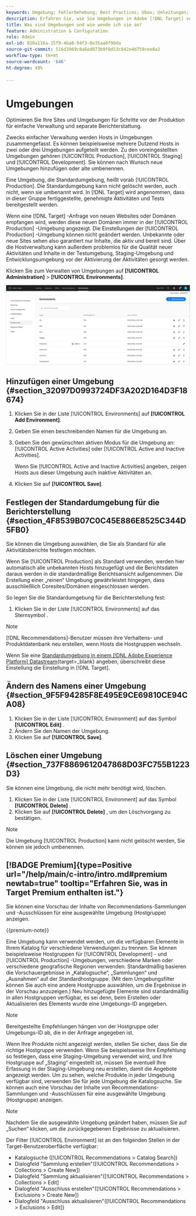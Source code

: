 ```yaml
---
keywords: Umgebung; Fehlerbehebung; Best Practices; Ubox; Umleitungen; Umleitung; Whitelist; Blacklist; Blockierungsliste; Zulassungsliste
description: Erfahren Sie, wie Sie Umgebungen in Adobe [!DNL Target] verwenden können, um Ihre Sites und Umgebungen vor der Produktion zu organisieren, um die Verwaltung und die separate Berichterstellung zu erleichtern.
title: Was sind Umgebungen und wie wende ich sie an?
feature: Administration & Configuration
role: Admin
exl-id: 820a116a-15f9-4ba0-94f3-8e35aa0f90da
source-git-commit: 516d3969c8a6ed073b9f8d53c842e4d759cee8a2
workflow-type: tm+mt
source-wordcount: '646'
ht-degree: 49%

---
```


# Umgebungen

Optimieren Sie Ihre Sites und Umgebungen für Schritte vor der Produktion für einfache Verwaltung und separate Berichterstattung.

Zwecks einfacher Verwaltung werden Hosts in Umgebungen zusammengefasst. Es können beispielsweise mehrere Dutzend Hosts in zwei oder drei Umgebungen aufgeteilt werden. Zu den voreingestellten Umgebungen gehören [!UICONTROL Production], [!UICONTROL Staging] und [!UICONTROL Development]. Sie können nach Wunsch neue Umgebungen hinzufügen oder alte umbenennen.

Eine Umgebung, die Standardumgebung, heißt vorab [!UICONTROL Production]. Die Standardumgebung kann nicht gelöscht werden, auch nicht, wenn sie umbenannt wird. In [!DNL Target] wird angenommen, dass in dieser Gruppe fertiggestellte, genehmigte Aktivitäten und Tests bereitgestellt werden.

Wenn eine [!DNL Target] -Anfrage von neuen Websites oder Domänen empfangen wird, werden diese neuen Domänen immer in der [!UICONTROL Production] -Umgebung angezeigt. Die Einstellungen der [!UICONTROL Production] -Umgebung können nicht geändert werden. Unbekannte oder neue Sites sehen also garantiert nur Inhalte, die aktiv und bereit sind. Über die Hostverwaltung kann außerdem problemlos für die Qualität neuer Aktivitäten und Inhalte in der Testumgebung, Staging-Umgebung und Entwicklungsumgebung vor der Aktivierung der Aktivitäten gesorgt werden.

Klicken Sie zum Verwalten von Umgebungen auf **[!UICONTROL Administration]** > **[!UICONTROL Environments]**.

![Liste der Umgebungen](/help/main/administrating-target/assets/environments.png)

## Hinzufügen einer Umgebung {#section_32097D0993724DF3A202D164D3F18674}

1. Klicken Sie in der Liste [!UICONTROL Environments] auf **[!UICONTROL Add Environment]**.
1. Geben Sie einen beschreibenden Namen für die Umgebung an.
1. Geben Sie den gewünschten aktiven Modus für die Umgebung an: [!UICONTROL Active Activities] oder [!UICONTROL Active and Inactive Activities].

   Wenn Sie [!UICONTROL Active and Inactive Activities] angeben, zeigen Hosts aus dieser Umgebung auch inaktive Aktivitäten an.

1. Klicken Sie auf **[!UICONTROL Save]**.

## Festlegen der Standardumgebung für die Berichterstellung {#section_4F8539B07C0C45E886E8525C344D5FB0}

Sie können die Umgebung auswählen, die Sie als Standard für alle Aktivitätsberichte festlegen möchten.

Wenn Sie [!UICONTROL Production] als Standard verwenden, werden hier automatisch alle unbekannten Hosts hinzugefügt und die Berichtsdaten daraus werden in die standardmäßige Berichtsansicht aufgenommen. Die Erstellung einer „reinen“ Umgebung gewährleistet hingegen, dass ausschließlich Coresites/Domänen eingeschlossen werden.

So legen Sie die Standardumgebung für die Berichterstellung fest:

1. Klicken Sie in der Liste [!UICONTROL Environments] auf das Sternsymbol .

>[!NOTE]
>
>[!DNL Recommendations]-Benutzer müssen ihre Verhaltens- und Produktdatenbank neu erstellen, wenn Hosts die Hostgruppen wechseln.
>
>Wenn Sie eine [Standardumgebung in einem [!DNL Adobe Experience Platform] Datastream](https://experienceleague.adobe.com/docs/experience-platform/datastreams/configure.html?lang=en#target){target=_blank} angeben, überschreibt diese Einstellung die Einstellung in [!DNL Target].

## Ändern des Namens einer Umgebung {#section_9F5F94285F8E495E9CE69810CE94CA08}

1. Klicken Sie in der Liste [!UICONTROL Environment] auf das Symbol **[!UICONTROL Edit]** .
1. Ändern Sie den Namen der Umgebung.
1. Klicken Sie auf **[!UICONTROL Save]**.

## Löschen einer Umgebung {#section_737F8869612047868D03FC755B1223D3}

Sie können eine Umgebung, die nicht mehr benötigt wird, löschen.

1. Klicken Sie in der Liste [!UICONTROL Environment] auf das Symbol **[!UICONTROL Delete]** .
1. Klicken Sie auf **[!UICONTROL Delete]** , um den Löschvorgang zu bestätigen.

>[!NOTE]
>
>Die Umgebung [!UICONTROL Production] kann nicht gelöscht werden, Sie können sie jedoch umbenennen.

## [!BADGE Premium]{type=Positive url="/help/main/c-intro/intro.md#premium newtab=true" tooltip="Erfahren Sie, was in Target Premium enthalten ist."}

Sie können eine Vorschau der Inhalte von Recommendations-Sammlungen und -Ausschlüssen für eine ausgewählte Umgebung (Hostgruppe) anzeigen.

{{premium-note}}

Eine Umgebung kann verwendet werden, um die verfügbaren Elemente in Ihrem Katalog für verschiedene Verwendungen zu trennen. Sie können beispielsweise Hostgruppen für [!UICONTROL Development] - und [!UICONTROL Production] -Umgebungen, verschiedene Marken oder verschiedene geografische Regionen verwenden. Standardmäßig basieren die Vorschauergebnisse in „Katalogsuche“, „Sammlungen“ und „Ausnahmen“ auf der Standardhostgruppe. (Mit dem Umgebungsfilter können Sie auch eine andere Hostgruppe auswählen, um die Ergebnisse in der Vorschau anzuzeigen.) Neu hinzugefügte Elemente sind standardmäßig in allen Hostgruppen verfügbar, es sei denn, beim Erstellen oder Aktualisieren des Elements wurde eine Umgebungs-ID angegeben.

>[!NOTE]
>
>Bereitgestellte Empfehlungen hängen von der Hostgruppe oder Umgebungs-ID ab, die in der Anfrage angegeben ist.


Wenn Ihre Produkte nicht angezeigt werden, stellen Sie sicher, dass Sie die richtige Hostgruppe verwenden. Wenn Sie beispielsweise Ihre Empfehlung so festlegen, dass eine Staging-Umgebung verwendet wird, und Ihre Hostgruppe auf „Staging“ eingestellt ist, müssen Sie eventuell Ihre Erfassung in der Staging-Umgebung neu erstellen, damit die Angebote angezeigt werden. Um zu sehen, welche Produkte in jeder Umgebung verfügbar sind, verwenden Sie für jede Umgebung die Katalogsuche. Sie können auch eine Vorschau der Inhalte von Recommendations-Sammlungen und -Ausschlüssen für eine ausgewählte Umgebung (Hostgruppe) anzeigen.

>[!NOTE]
>Nachdem Sie die ausgewählte Umgebung geändert haben, müssen Sie auf „Suchen“ klicken, um die zurückgegebenen Ergebnisse zu aktualisieren.

Der Filter [!UICONTROL Environment] ist an den folgenden Stellen in der Target-Benutzeroberfläche verfügbar:

* Katalogsuche ([!UICONTROL Recommendations > Catalog Search])
* Dialogfeld &quot;Sammlung erstellen&quot;([!UICONTROL Recommendations > Collections > Create New])
* Dialogfeld &quot;Sammlung aktualisieren&quot;([!UICONTROL Recommendations > Collections > Edit]
* Dialogfeld &quot;Ausschluss erstellen&quot;([!UICONTROL Recommendations > Exclusions > Create New])
* Dialogfeld &quot;Ausschluss aktualisieren&quot;([!UICONTROL Recommendations > Exclusions > Edit])

